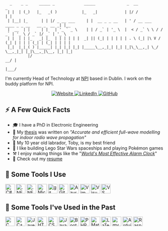 ```
  _    _ _     _____ _             _____              _  __                                  _     
 | |  | (_)   |_   _( )           |_   _|            | |/ /                                 | |    
 | |__| |_      | | |/ _ __ ___     | |  __ _ _ __   | ' / __ ___   ____ _ _ __   __ _  __ _| |__  
 |  __  | |     | |   | '_ ` _ \    | | / _` | '_ \  |  < / _` \ \ / / _` | '_ \ / _` |/ _` | '_ \ 
 | |  | | |_   _| |_  | | | | | |  _| || (_| | | | | | . \ (_| |\ V / (_| | | | | (_| | (_| | | | |
 |_|  |_|_( ) |_____| |_| |_| |_| |_____\__,_|_| |_| |_|\_\__,_| \_/ \__,_|_| |_|\__,_|\__, |_| |_|
          |/                                                                            __/ |      
                                                                                       |___/       
```

I'm currently Head of Technology at <a href="https://npi.ie">NPI</a> based in Dublin. I work on the buddy platform for NPI.

<p align="center">
<a href="https://iankavanagh.me/">
  <img src="https://img.shields.io/badge/-iankavanagh.me-FF7139?style=flat-square&amp;labelColor=FF7139&amp;logo=FireFox&amp;logoColor=white&amp;link=https://iankavanagh.me" alt="Website">
</a>
<a href="https://www.linkedin.com/in/ikavanagh//">
  <img src="https://img.shields.io/badge/-@ikavanagh-0077B5?style=flat-square&amp;labelColor=0077B5&amp;logo=LinkedIn&amp;link=https://www.linkedin.com/in/ikavanagh/" alt="LinkedIn">
</a> 
<a href="https://github.com/IKavanagh">
  <img src="https://img.shields.io/badge/-@ikavanagh-121011?style=flat-square&amp;labelColor=121011&amp;logo=GitHub&amp;link=https://github.com/IKavanagh" alt="GitHub">
</a> 
</p>

## ⚡️ A Few Quick Facts

- 🎓 I have a PhD in Electronic Engineering
- 📖 My <a href="https://iankavanagh.me#publications">thesis<a> was written on *"Accurate and efficient full-wave modelling for indoor radio wave propagation"*
- 🐶 My 10 year old labrador, Toby, is my best friend
- 🚀 I like building Lego Star Wars spaceships and playing Pokémon games
- ⚒️ I enjoy making things like the "<a href="https://youtu.be/IiGsVVpq9U4">*World's Most Effective Alarm Clock*</a>"
- 📙 Check out my <a href="https://iankavanagh.me">resume</a>

## 🔧 Some Tools I Use
  
<p align="left">
  <img src="https://cdn.jsdelivr.net/gh/devicons/devicon/icons/csharp/csharp-plain.svg" alt="C#" height="30" width="30" />
  <img src="https://cdn.jsdelivr.net/gh/devicons/devicon/icons/dot-net/dot-net-plain.svg" alt=".NET" height="30" width="30" />
  <img src="https://cdn.jsdelivr.net/gh/devicons/devicon/icons/dotnetcore/dotnetcore-original.svg" alt=".NET Core" height="30" width="30" />
  <img src="https://cdn.jsdelivr.net/gh/devicons/devicon/icons/microsoftsqlserver/microsoftsqlserver-plain-wordmark.svg" alt="Microsoft SQL Server" height="30" width="30" />
  <img src="https://cdn.jsdelivr.net/gh/devicons/devicon/icons/git/git-original.svg" alt="git" height="30" width="30" />
  <img src="https://cdn.jsdelivr.net/gh/devicons/devicon/icons/github/github-original.svg" alt="GitHub" height="30" width="30" />
  <img src="https://cdn.jsdelivr.net/gh/devicons/devicon/icons/azure/azure-original.svg" alt="Azure" height="30" width="30" />
  <img src="https://cdn.jsdelivr.net/gh/devicons/devicon/icons/vim/vim-plain.svg" alt="Vim" height="30" width="30" />
  <img src="https://cdn.jsdelivr.net/gh/devicons/devicon/icons/visualstudio/visualstudio-plain.svg" alt="Visual Studio" height="30" width="30" />
  <img src="https://cdn.jsdelivr.net/gh/devicons/devicon/icons/vscode/vscode-original.svg" alt="VS Code" height="30" width="30" />
</p>
  
## 🔨 Some Tools I've Used in the Past

<p align="left">
  <img src="https://cdn.jsdelivr.net/gh/devicons/devicon/icons/c/c-plain.svg" alt="C" height="30" width="30" />
  <img src="https://cdn.jsdelivr.net/gh/devicons/devicon/icons/cplusplus/cplusplus-plain.svg" alt="C++" height="30" width="30" />
  <img src="https://cdn.jsdelivr.net/gh/devicons/devicon/icons/java/java-original.svg" alt="Jave" height="30" width="30" />
  <img src="https://cdn.jsdelivr.net/gh/devicons/devicon/icons/html5/html5-plain.svg" alt="HTML5" height="30" width="30" />
  <img src="https://cdn.jsdelivr.net/gh/devicons/devicon/icons/css3/css3-plain.svg" alt="CSS3" height="30" width="30" />
  <img src="https://cdn.jsdelivr.net/gh/devicons/devicon/icons/javascript/javascript-original.svg" alt="JavaScript" height="30" width="30" />
  <img src="https://cdn.jsdelivr.net/gh/devicons/devicon/icons/bootstrap/bootstrap-original.svg" alt="Bootstrap" height="30" width="30" />
  <img src="https://cdn.jsdelivr.net/gh/devicons/devicon/icons/php/php-plain.svg" alt="PHP" height="30" width="30" />
  <img src="https://cdn.jsdelivr.net/gh/devicons/devicon/icons/matlab/matlab-original.svg" alt="Matlab" height="30" width="30" />
  <img src="https://cdn.jsdelivr.net/gh/devicons/devicon/icons/latex/latex-original.svg" alt="LaTeX" height="30" width="30" />
  <img src="https://cdn.jsdelivr.net/gh/devicons/devicon/icons/mysql/mysql-original-wordmark.svg" alt="mySQL" height="30" width="30" />
  <img src="https://cdn.jsdelivr.net/gh/devicons/devicon/icons/arduino/arduino-original.svg" alt="Arduino" height="30" width="30" />
  <img src="https://cdn.jsdelivr.net/gh/devicons/devicon/icons/raspberrypi/raspberrypi-original.svg" alt="Raspberry Pi" height="30" width="30" />
</p>
  
<!--
**IKavanagh/IKavanagh** is a ✨ _special_ ✨ repository because its `README.md` (this file) appears on your GitHub profile.

Here are some ideas to get you started:

- 🔭 I’m currently working on ...
- 🌱 I’m currently learning ...
- 👯 I’m looking to collaborate on ...
- 🤔 I’m looking for help with ...
- 💬 Ask me about ...
- 📫 How to reach me: ...
- 😄 Pronouns: ...
- ⚡ Fun fact: ...
-->
